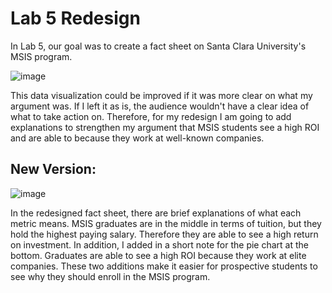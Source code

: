 # Lab 5 Redesign

In Lab 5, our goal was to create a fact sheet on Santa Clara University's MSIS program. 

![image](https://user-images.githubusercontent.com/32119820/32479345-4041ac0a-c33e-11e7-9533-a581440ebe24.png)

This data visualization could be improved if it was more clear on what my argument was. If I left it as is, the audience wouldn't have a clear idea of what to take action on. Therefore, for my redesign I am going to add explanations to strengthen my argument that MSIS students see a high ROI and are able to because they work at well-known companies.

## New Version:

![image](https://user-images.githubusercontent.com/32119820/32686119-3cfa6d16-c654-11e7-9313-c091b40c01a9.png)

In the redesigned fact sheet, there are brief explanations of what each metric means. MSIS graduates are in the middle in terms of tuition, but they hold the highest paying salary. Therefore they are able to see a high return on investment. In addition, I added in a short note for the pie chart at the bottom. Graduates are able to see a high ROI because they work at elite companies. These two additions make it easier for prospective students to see why they should enroll in the MSIS program. 

